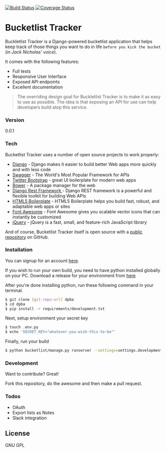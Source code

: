 [![Build Status](https://travis-ci.org/andela-osule/django-powered-bucketlist-application.svg?branch=master)](https://travis-ci.org/andela-osule/django-powered-bucketlist-application) 
[![Coverage Status](https://coveralls.io/repos/andela-osule/django-powered-bucketlist-application/badge.svg?branch=master&service=github)](https://coveralls.io/github/andela-osule/django-powered-bucketlist-application?branch=master)

# Bucketlist Tracker

Buckletlist Tracker is a Django-powered bucketlist application that helps keep track of those things you want to do in life `before you kick the bucket` (_in Jack Nicholas' voice_). 

It comes with the following features:
  - Full tests
  - Responsive User Interface
  - Exposed API endpoints
  - Excellent documentation

> The overriding design goal for Buckletlist Tracker is
> to make it as easy to use as possible.
> The idea is that exposing an API for use can help developers
> build atop this service.

### Version
0.0.1

### Tech

Bucketlist Tracker uses a number of open source projects to work properly:

* [Django] - Django makes it easier to build better Web apps more quickly and with less code
* [Swagger] - The World's Most Popular Framework for APIs
* [Twitter Bootstrap] - great UI boilerplate for modern web apps
* [Bower] - A package manager for the web
* [Django Rest Framework ] - Django REST framework is a powerful and flexible toolkit for building Web APIs
* [HTML5 Boilerplate] - HTML5 Boilerplate helps you build fast, robust, and adaptable web apps or sites
* [Font Awesome] - Font Awesome gives you scalable vector icons that can instantly be customized
* [jQuery] - jQuery is a fast, small, and feature-rich JavaScript library

And of course, Bucketlist Tracker itself is open source with a [public repository][git-repo-url]
 on GitHub.

### Installation
You can signup for an account [here](https://bucketlist-staging.herokuapp.com).

If you wish to run your own build, you need to have python installed globally on your PC. Download a release for your environment from [here](https://www.python.org/downloads/)

After you're done installing python, run these following command in your terminal.
```bash
$ git clone [git-repo-url] dpba
$ cd dpba
$ pip install -r requirements/development.txt
```

Next, setup environment your secret key
```bash
$ touch .env.py
$ echo 'SECRET_KEY="whatever-you-wish-this-to-be"'
```

Finally, run your build
```bash
$ python bucketlist/manage.py runserver --settings=settings.development
```

### Development

Want to contribute? Great!

Fork this repository, do the awesome and then make a pull request.

### Todos

 - OAuth
 - Export lists as Notes
 - Slack integration

License
----

GNU GPL

   [git-repo-url]: <https://github.com/andela-osule/django-powered-bucketlist-application.git/>
   [Font Awesome]: <https://fortawesome.github.io/Font-Awesome/>
   [Django]: <https://www.djangoproject.com/>
   [Twitter Bootstrap]: <http://twitter.github.com/bootstrap/>
   [Django Rest Framework]: <http://www.django-rest-framework.org/>
   [jQuery]: <http://jquery.com>
   [Swagger]: <http://swagger.io/>
   [Bower]: <http://bower.io>
   [HTML5 Boilerplate]: <https://html5boilerplate.com/>
